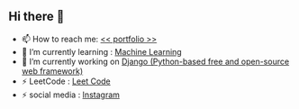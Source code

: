 ## Hi there 👋
- 📫 How to reach me: <a href='https://mouiz.ml/'> << portfolio >> </a> 
- 🌱 I’m currently learning :   <a href='https://github.com/Mouizuddin/machine-learning'> Machine Learning </a> 
- 🔭 I’m currently working on <a href='https://github.com/Mouizuddin/machine-learning'> Django (Python-based free and open-source web framework) </a> 
- ⚡ LeetCode : <a href='https://leetcode.com/mouizuddin26/'> Leet Code </a> 
- ⚡ social media : <a href='https://www.instagram.com/mouiz_uddin/'> Instagram </a> 





<!--
c
**Mouizuddin/Mouizuddin** is a ✨ _special_ ✨ repository because its `README.md` (this file) appears on your GitHub profile.

Here are some ideas to get you started:

- 🔭 I’m currently working on ...
- 🌱 I’m currently learning ...
- 👯 I’m looking to collaborate on ...
- 🤔 I’m looking for help with ...
- 💬 Ask me about ...
- 📫 How to reach me: ...
- 😄 Pronouns: ...
- ⚡ Fun fact: ...
-->
